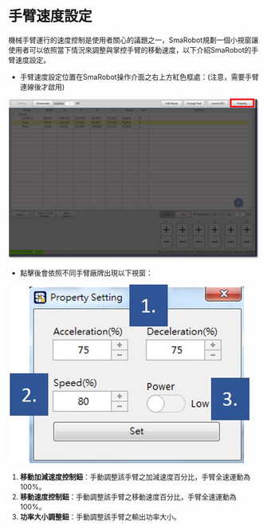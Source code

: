 # 手臂速度設定

機械手臂運行的速度控制是使用者關心的議題之一，SmaRobot規劃一個小視窗讓使用者可以依照當下情況來調整與掌控手臂的移動速度，以下介紹SmaRobot的手臂速度設定。

* 手臂速度設定位置在SmaRobot操作介面之右上方紅色框處：\(注意，需要手臂連線後才啟用\)

![SmaRobot&#x901F;&#x5EA6;&#x8A2D;&#x5B9A;&#x4F4D;&#x7F6E;](../../.gitbook/assets/7.jpg)

* 點擊後會依照不同手臂廠牌出現以下視窗：

![SmaRobot&#x901F;&#x5EA6;&#x8A2D;&#x5B9A;&#x5C0F;&#x8996;&#x7A97;](../../.gitbook/assets/8.jpg)

1. **移動加減速度控制鈕**：手動調整該手臂之加減速度百分比，手臂全速運動為100%。
2. **移動速度控制鈕**：手動調整該手臂之移動速度百分比，手臂全速運動為100%。
3. **功率大小調整鈕**：手動調整該手臂之輸出功率大小。

